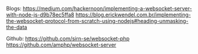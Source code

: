 Blogs:
https://medium.com/hackernoon/implementing-a-websocket-server-with-node-js-d9b78ec5ffa8
https://blog.erickwendel.com.br/implementing-the-websocket-protocol-from-scratch-using-nodejs#heading-unmasking-the-data

Github:
https://github.com/sirn-se/websocket-php
https://github.com/amphp/websocket-server